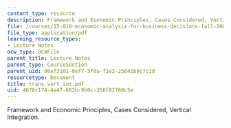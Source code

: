 ```yaml
---
content_type: resource
description: Framework and Economic Principles, Cases Considered, Vertical Integration.
file: /courses/15-010-economic-analysis-for-business-decisions-fall-2004/4678c1744e47662b9b0c358f82760c5e_trans_vert_int.pdf
file_type: application/pdf
learning_resource_types:
- Lecture Notes
ocw_type: OCWFile
parent_title: Lecture Notes
parent_type: CourseSection
parent_uid: 98ef3101-0ef7-5f0a-f1e2-25041b9c7c1d
resourcetype: Document
title: trans_vert_int.pdf
uid: 4678c174-4e47-662b-9b0c-358f82760c5e
---
```

Framework and Economic Principles, Cases Considered, Vertical Integration.

